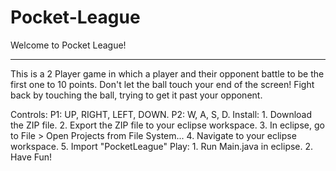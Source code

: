 # Pocket-League

Welcome to Pocket League!
**********************************************************************
This is a 2 Player game in which a player and their opponent battle
to be the first one to 10 points. Don't let the ball touch your end
of the screen! Fight back by touching the ball, trying to get it past
your opponent.

Controls:
	P1: UP, RIGHT, LEFT, DOWN.
	P2: W, A, S, D.
Install:
	1. Download the ZIP file.
	2. Export the ZIP file to your eclipse workspace.
	3. In eclipse, go to File > Open Projects from File System...
	4. Navigate to your eclipse workspace.
	5. Import "PocketLeague"
Play:
	1. Run Main.java in eclipse.
	2. Have Fun!